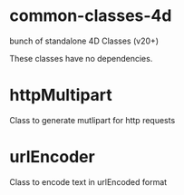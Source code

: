 # common-classes-4d
bunch of standalone 4D Classes (v20+)

These classes have no dependencies.

# httpMultipart
Class to generate mutlipart for http requests

# urlEncoder
Class to encode text in urlEncoded format
